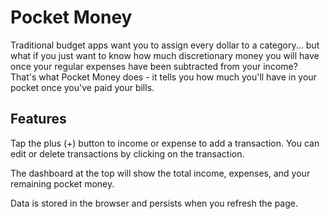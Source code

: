 # Pocket Money

Traditional budget apps want you to assign every dollar to a category... but what if you just want to know how much discretionary money you will have once your regular expenses have been subtracted from your income? That's what Pocket Money does - it tells you how much you'll have in your pocket once you've paid your bills.

## Features

Tap the plus (+) button to income or expense to add a transaction. You can edit or delete transactions by clicking on the transaction.

The dashboard at the top will show the total income, expenses, and your remaining pocket money.

Data is stored in the browser and persists when you refresh the page. 





